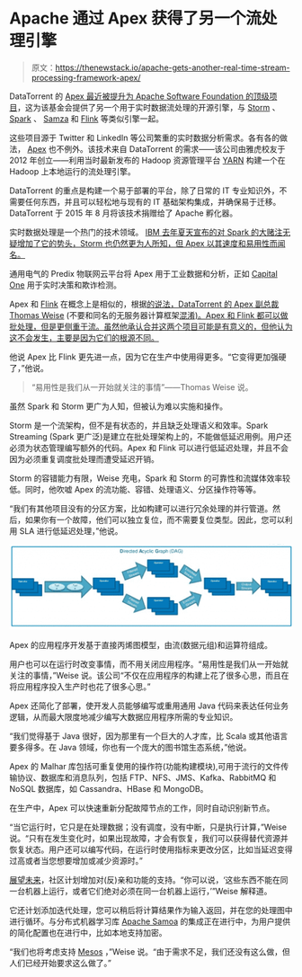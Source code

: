 # Apache 通过 Apex 获得了另一个流处理引擎

> 原文：<https://thenewstack.io/apache-gets-another-real-time-stream-processing-framework-apex/>

DataTorrent 的 [Apex 最近被提升为 Apache Software Foundation 的顶级项目](https://blogs.apache.org/foundation/entry/the_apache_software_foundation_announces90)，这为该基金会提供了另一个用于实时数据流处理的开源引擎，与 [Storm](http://storm.apache.org/) 、 [Spark](https://thenewstack.io/spark-2-0-will-offer-interactive-querying-live-data/) 、 [Samza](https://thenewstack.io/apache-samza-linkedins-framework-for-stream-processing/) 和 [Flink](https://thenewstack.io/apache-flink-addresses-continuous-stream-processing/) 等类似引擎一起。

这些项目源于 Twitter 和 LinkedIn 等公司繁重的实时数据分析需求。各有各的做法， [Apex](http://apex.apache.org/) 也不例外。该技术来自 DataTorrent 的需求——该公司由雅虎校友于 2012 年创立——利用当时最新发布的 Hadoop 资源管理平台 [YARN](http://searchdatamanagement.techtarget.com/definition/Apache-Hadoop-YARN-Yet-Another-Resource-Negotiator) 构建一个在 Hadoop 上本地运行的流处理引擎。

DataTorrent 的重点是构建一个易于部署的平台，除了日常的 IT 专业知识外，不需要任何东西，并且可以轻松地与现有的 IT 基础架构集成，并确保易于迁移。DataTorrent 于 2015 年 8 月将该技术捐赠给了 Apache 孵化器。

实时数据处理是一个热门的技术领域。 [IBM 去年夏天宣布的对 Spark 的大赌注无疑增加了它的势头，Storm 也仍然更为人所知，但 Apex 以其速度和易用性而闻名。](https://www-03.ibm.com/press/us/en/pressrelease/47107.wss)

通用电气的 Predix 物联网云平台将 Apex 用于工业数据和分析，正如 [Capital One](http://www.slideshare.net/ApacheApex/capital-ones-next-generation-decision-in-less-than-2-ms) 用于实时决策和欺诈检测。

Apex 和 [Flink](https://thenewstack.io/apache-flink-addresses-continuous-stream-processing/) 在概念上是相似的，根据[的说法，DataTorrent 的 Apex 副总裁 Thomas Weise](https://twitter.com/thweise) (不要和同名的无服务器计算框架[混淆)。Apex 和 Flink 都可以做批处理，但是更侧重于流。虽然他承认合并这两个项目可能是有意义的，但他认为这不会发生，主要是因为它们的根源不同。](https://thenewstack.io/apex-makes-aws-lambda-easy-peasy-programmers/)

他说 Apex 比 Flink 更先进一点，因为它在生产中使用得更多。“它变得更加强硬了，”他说。

> “易用性是我们从一开始就关注的事情”——Thomas Weise 说。

虽然 Spark 和 Storm 更广为人知，但被认为难以实施和操作。

Storm 是一个流架构，但不是有状态的，并且缺乏处理语义和效率。Spark Streaming (Spark 更广泛)是建立在批处理架构上的，不能做低延迟用例。用户还必须为状态管理编写额外的代码。Apex 和 Flink 可以进行低延迟处理，并且不会因为必须重复调度批处理而遭受延迟开销。

Storm 的容错能力有限，Weise 充电，Spark 和 Storm 的可靠性和流媒体效率较低。同时，他吹嘘 Apex 的流功能、容错、处理语义、分区操作符等等。

“我们有其他项目没有的分区方案，比如构建可以进行冗余处理的并行管道。然后，如果你有一个故障，他们可以独立复位，而不需要复位类型。因此，您可以利用 SLA 进行低延迟处理，”他说。

[![Apex's application development is based on a Direct Acrylic Graph model, made up of streams (data tuples) and operators.](img/18a9c7ba3367b7e719a26cb1a6560c14.png)](http://www.slideshare.net/PramodImmaneni/meetup-59089806)

Apex 的应用程序开发基于直接丙烯图模型，由流(数据元组)和运算符组成。

用户也可以在运行时改变事情，而不用关闭应用程序。“易用性是我们从一开始就关注的事情，”Weise 说。该公司“不仅在应用程序的构建上花了很多心思，而且在将应用程序投入生产时也花了很多心思。”

Apex 还简化了部署，使开发人员能够编写或重用通用 Java 代码来表达任何业务逻辑，从而最大限度地减少编写大数据应用程序所需的专业知识。

“我们觉得基于 Java 很好，因为那里有一个巨大的人才库，比 Scala 或其他语言要多得多。在 Java 领域，你也有一个庞大的图书馆生态系统，”他说。

Apex 的 Malhar 库包括可重复使用的操作符(功能构建模块),可用于流行的文件传输协议、数据库和消息队列，包括 FTP、NFS、JMS、Kafka、RabbitMQ 和 NoSQL 数据库，如 Cassandra、HBase 和 MongoDB。

在生产中，Apex 可以快速重新分配故障节点的工作，同时自动识别新节点。

“当它运行时，它只是在处理数据；没有调度，没有中断，只是执行计算，”Weise 说。“只有在发生变化时，如果出现故障，才会有恢复，我们可以获得替代资源并恢复状态。用户还可以编写代码，在运行时使用指标来更改分区，比如当延迟变得过高或者当您想要增加或减少资源时。”

[展望未来](http://apex.incubator.apache.org/roadmap.html)，社区计划增加对(反)亲和功能的支持。“你可以说，‘这些东西不能在同一台机器上运行，或者它们绝对必须在同一台机器上运行，’”Weise 解释道。

它还计划添加迭代处理，您可以稍后将计算结果作为输入返回，并在您的处理图中进行循环。与分布式机器学习库 [Apache Samoa](https://samoa.incubator.apache.org/) 的集成正在进行中，为用户提供的简化配置也在进行中，比如本地支持加密。

“我们也将考虑支持 [Mesos](https://thenewstack.io/mesos-simplifies-support-container-formats-unified-containerizer/) ，”Weise 说。“由于需求不足，我们还没有这么做，但人们已经开始要求这么做了。”

<svg xmlns:xlink="http://www.w3.org/1999/xlink" viewBox="0 0 68 31" version="1.1"><title>Group</title> <desc>Created with Sketch.</desc></svg>